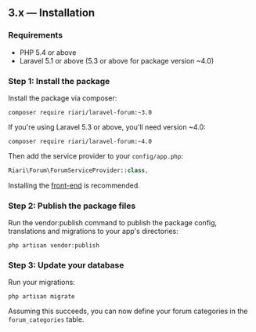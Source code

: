 ## 3.x — Installation

### Requirements

+ PHP 5.4 or above
+ Laravel 5.1 or above (5.3 or above for package version ~4.0)

### Step 1: Install the package

Install the package via composer:

```
composer require riari/laravel-forum:~3.0
```

If you're using Laravel 5.3 or above, you'll need version ~4.0:

```
composer require riari/laravel-forum:~4.0
```

Then add the service provider to your `config/app.php`:

```php
Riari\Forum\ForumServiceProvider::class,
```

Installing the [front-end](3.x/front-end/introduction.md) is recommended.

### Step 2: Publish the package files

Run the vendor:publish command to publish the package config, translations and migrations to your app's directories:

`php artisan vendor:publish`

### Step 3: Update your database

Run your migrations:

`php artisan migrate`

Assuming this succeeds, you can now define your forum categories in the `forum_categories` table.
